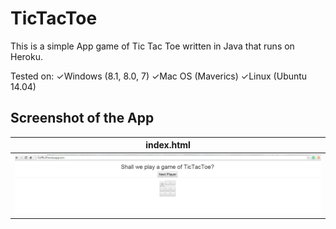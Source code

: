 # TicTacToe
This is a simple App game of Tic Tac Toe written in Java that runs on Heroku.

Tested on:
✓Windows (8.1, 8.0, 7)
✓Mac OS (Maverics)
✓Linux (Ubuntu 14.04)

## Screenshot of the App
index.html                |
--------------------------|
![random](img/random.png) |

##